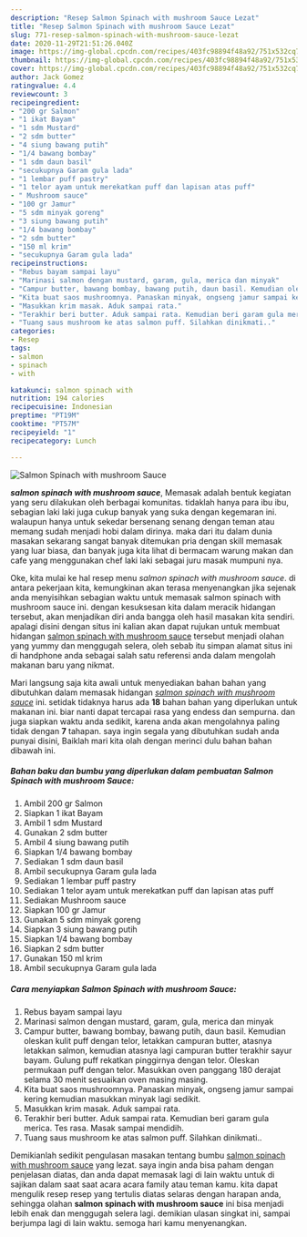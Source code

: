 ```yaml
---
description: "Resep Salmon Spinach with mushroom Sauce Lezat"
title: "Resep Salmon Spinach with mushroom Sauce Lezat"
slug: 771-resep-salmon-spinach-with-mushroom-sauce-lezat
date: 2020-11-29T21:51:26.040Z
image: https://img-global.cpcdn.com/recipes/403fc98894f48a92/751x532cq70/salmon-spinach-with-mushroom-sauce-foto-resep-utama.jpg
thumbnail: https://img-global.cpcdn.com/recipes/403fc98894f48a92/751x532cq70/salmon-spinach-with-mushroom-sauce-foto-resep-utama.jpg
cover: https://img-global.cpcdn.com/recipes/403fc98894f48a92/751x532cq70/salmon-spinach-with-mushroom-sauce-foto-resep-utama.jpg
author: Jack Gomez
ratingvalue: 4.4
reviewcount: 3
recipeingredient:
- "200 gr Salmon"
- "1 ikat Bayam"
- "1 sdm Mustard"
- "2 sdm butter"
- "4 siung bawang putih"
- "1/4 bawang bombay"
- "1 sdm daun basil"
- "secukupnya Garam gula lada"
- "1 lembar puff pastry"
- "1 telor ayam untuk merekatkan puff dan lapisan atas puff"
- " Mushroom sauce"
- "100 gr Jamur"
- "5 sdm minyak goreng"
- "3 siung bawang putih"
- "1/4 bawang bombay"
- "2 sdm butter"
- "150 ml krim"
- "secukupnya Garam gula lada"
recipeinstructions:
- "Rebus bayam sampai layu"
- "Marinasi salmon dengan mustard, garam, gula, merica dan minyak"
- "Campur butter, bawang bombay, bawang putih, daun basil. Kemudian oleskan kulit puff dengan telor, letakkan campuran butter, atasnya letakkan salmon, kemudian atasnya lagi campuran butter terakhir sayur bayam. Gulung puff rekatkan pinggirnya dengan telor. Oleskan permukaan puff dengan telor. Masukkan oven panggang 180 derajat selama 30 menit sesuaikan oven masing masing."
- "Kita buat saos mushroomnya. Panaskan minyak, ongseng jamur sampai kering kemudian masukkan minyak lagi sedikit."
- "Masukkan krim masak. Aduk sampai rata."
- "Terakhir beri butter. Aduk sampai rata. Kemudian beri garam gula merica. Tes rasa. Masak sampai mendidih."
- "Tuang saus mushroom ke atas salmon puff. Silahkan dinikmati.."
categories:
- Resep
tags:
- salmon
- spinach
- with

katakunci: salmon spinach with 
nutrition: 194 calories
recipecuisine: Indonesian
preptime: "PT19M"
cooktime: "PT57M"
recipeyield: "1"
recipecategory: Lunch

---
```



![Salmon Spinach with mushroom Sauce](https://img-global.cpcdn.com/recipes/403fc98894f48a92/751x532cq70/salmon-spinach-with-mushroom-sauce-foto-resep-utama.jpg)

<b><i>salmon spinach with mushroom sauce</i></b>, Memasak adalah bentuk kegiatan yang seru dilakukan oleh berbagai komunitas. tidaklah hanya para ibu ibu, sebagian laki laki juga cukup banyak yang suka dengan kegemaran ini. walaupun hanya untuk sekedar bersenang senang dengan teman atau memang sudah menjadi hobi dalam dirinya. maka dari itu dalam dunia masakan sekarang sangat banyak ditemukan pria dengan skill memasak yang luar biasa, dan banyak juga kita lihat di bermacam warung makan dan cafe yang menggunakan chef laki laki sebagai juru masak mumpuni nya.



Oke, kita mulai ke hal resep menu <i>salmon spinach with mushroom sauce</i>. di antara pekerjaan kita, kemungkinan akan terasa menyenangkan jika sejenak anda menyisihkan sebagian waktu untuk memasak salmon spinach with mushroom sauce ini. dengan kesuksesan kita dalam meracik hidangan tersebut, akan menjadikan diri anda bangga oleh hasil masakan kita sendiri. apalagi disini dengan situs ini kalian akan dapat rujukan untuk membuat hidangan <u>salmon spinach with mushroom sauce</u> tersebut menjadi olahan yang yummy dan menggugah selera, oleh sebab itu simpan alamat situs ini di handphone anda sebagai salah satu referensi anda dalam mengolah makanan baru yang nikmat.


Mari langsung saja kita awali untuk menyediakan bahan bahan yang dibutuhkan dalam memasak hidangan <u><i>salmon spinach with mushroom sauce</i></u> ini. setidak tidaknya harus ada <b>18</b> bahan bahan yang diperlukan untuk makanan ini. biar nanti dapat tercapai rasa yang endess dan sempurna. dan juga siapkan waktu anda sedikit, karena anda akan mengolahnya paling tidak dengan <b>7</b> tahapan. saya ingin segala yang dibutuhkan sudah anda punyai disini, Baiklah mari kita olah dengan merinci dulu bahan bahan dibawah ini.

<!--inarticleads1-->

##### Bahan baku dan bumbu yang diperlukan dalam pembuatan Salmon Spinach with mushroom Sauce:

1. Ambil 200 gr Salmon
1. Siapkan 1 ikat Bayam
1. Ambil 1 sdm Mustard
1. Gunakan 2 sdm butter
1. Ambil 4 siung bawang putih
1. Siapkan 1/4 bawang bombay
1. Sediakan 1 sdm daun basil
1. Ambil secukupnya Garam gula lada
1. Sediakan 1 lembar puff pastry
1. Sediakan 1 telor ayam untuk merekatkan puff dan lapisan atas puff
1. Sediakan  Mushroom sauce
1. Siapkan 100 gr Jamur
1. Gunakan 5 sdm minyak goreng
1. Siapkan 3 siung bawang putih
1. Siapkan 1/4 bawang bombay
1. Siapkan 2 sdm butter
1. Gunakan 150 ml krim
1. Ambil secukupnya Garam gula lada




<!--inarticleads2-->

##### Cara menyiapkan Salmon Spinach with mushroom Sauce:

1. Rebus bayam sampai layu
1. Marinasi salmon dengan mustard, garam, gula, merica dan minyak
1. Campur butter, bawang bombay, bawang putih, daun basil. Kemudian oleskan kulit puff dengan telor, letakkan campuran butter, atasnya letakkan salmon, kemudian atasnya lagi campuran butter terakhir sayur bayam. Gulung puff rekatkan pinggirnya dengan telor. Oleskan permukaan puff dengan telor. Masukkan oven panggang 180 derajat selama 30 menit sesuaikan oven masing masing.
1. Kita buat saos mushroomnya. Panaskan minyak, ongseng jamur sampai kering kemudian masukkan minyak lagi sedikit.
1. Masukkan krim masak. Aduk sampai rata.
1. Terakhir beri butter. Aduk sampai rata. Kemudian beri garam gula merica. Tes rasa. Masak sampai mendidih.
1. Tuang saus mushroom ke atas salmon puff. Silahkan dinikmati..




Demikianlah sedikit pengulasan masakan tentang bumbu <u>salmon spinach with mushroom sauce</u> yang lezat. saya ingin anda bisa paham dengan penjelasan diatas, dan anda dapat memasak lagi di lain waktu untuk di sajikan dalam saat saat acara acara family atau teman kamu. kita dapat mengulik resep resep yang tertulis diatas selaras dengan harapan anda, sehingga olahan <b>salmon spinach with mushroom sauce</b> ini bisa menjadi lebih enak dan menggugah selera lagi. demikian ulasan singkat ini, sampai berjumpa lagi di lain waktu. semoga hari kamu menyenangkan.
